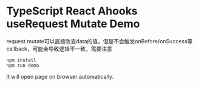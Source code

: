 TypeScript React Ahooks useRequest Mutate Demo
=================================

request.mutate可以直接改变data的值，但是不会触发onBefore/onSuccess等callback，可能会导致逻辑不一致，需要注意

```
npm install
npm run demo
```

It will open page on browser automatically.
